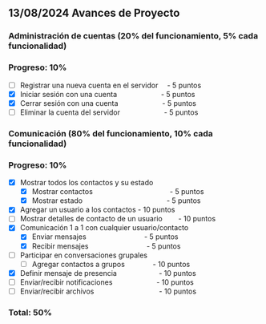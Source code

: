 ## 13/08/2024 Avances de Proyecto

### Administración de cuentas (20% del funcionamiento, 5% cada funcionalidad)

### Progreso: 10%

- [ ] Registrar una nueva cuenta en el servidor&emsp; - 5 puntos
- [x] Iniciar sesión con una cuenta&emsp;&emsp;&emsp;&emsp;&emsp;&emsp; - 5 puntos
- [x] Cerrar sesión con una cuenta&emsp;&emsp;&emsp;&emsp;&emsp;&emsp;  - 5 puntos
- [ ] Eliminar la cuenta del servidor&emsp;&emsp;&emsp;&emsp;&emsp;&emsp;   - 5 puntos

### Comunicación (80% del funcionamiento, 10% cada funcionalidad)

### Progreso: 10%

- [x] Mostrar todos los contactos y su estado&emsp;   
  - [x] Mostrar contactos&emsp;&emsp;&emsp;&emsp;&emsp;&emsp;&emsp;&emsp;&emsp;&emsp;&emsp;- 5 puntos
  - [x] Mostrar estado&emsp;&emsp;&emsp;&emsp;&emsp;&emsp;&emsp;&emsp;&emsp;&emsp;&emsp;&emsp;- 5 puntos
- [x] Agregar un usuario a los contactos                   - 10 puntos
- [ ] Mostrar detalles de contacto de un usuario&emsp;&emsp;  - 10 puntos
- [x] Comunicación 1 a 1 con cualquier usuario/contacto   
  - [x] Enviar mensajes&emsp;&emsp;&emsp;&emsp;&emsp;&emsp;&emsp;&emsp;   - 5 puntos
  - [x] Recibir mensajes&emsp;&emsp;&emsp;&emsp;&emsp;&emsp;&emsp;&emsp;  - 5 puntos
- [ ] Participar en conversaciones grupales
  - [ ] Agregar contactos a grupos&emsp;&emsp;&emsp;&emsp;- 10 puntos
- [x] Definir mensaje de presencia&emsp;&emsp;&emsp;&emsp;&emsp;&emsp;- 10 puntos
- [ ] Enviar/recibir notificaciones&emsp;&emsp;&emsp;&emsp;&emsp;&emsp;   - 10 puntos
- [ ] Enviar/recibir archivos&emsp;&emsp;&emsp;&emsp;&emsp;&emsp;&emsp;&emsp;&emsp; - 10 puntos

### Total: 50%
